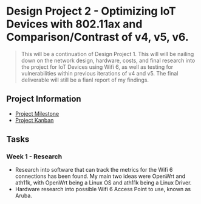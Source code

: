 # Design Project 2 - Optimizing IoT Devices with 802.11ax and Comparison/Contrast of v4, v5, v6.
> This will be a continuation of Design Project 1. This will will be nailing down on the network design, hardware, costs, and final research into the project for IoT Devices using Wifi 6, as well as testing for vulnerabilities within previous iterations of v4 and v5. The final deliverable will still be a fianl report of my findings.

## Project Information

* [Project Milestone]()
* [Project Kanban]()

## Tasks

### Week 1 - Research

* Research into software that can track the metrics for the Wifi 6 connections has been found. My main two ideas were OpenWrt and ath11k, with OpenWrt being a Linux OS and ath11k being a Linux Driver.
* Hardware research into possible Wifi 6 Access Point to use, known as Aruba.
